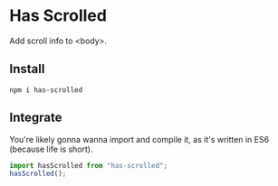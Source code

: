 # Has Scrolled

Add scroll info to &lt;body&gt;.

## Install

    npm i has-scrolled

## Integrate

You're likely gonna wanna import and compile it, as it's written in ES6 (because life is short).

```js
import hasScrolled from "has-scrolled";
hasScrolled();
```
